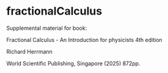 # fractionalCalculus
Supplemental material for book: 

Fractional Calculus - An Introduction for physicists 4th edition

Richard Herrmann

World Scientific Publishing, Singapore  (2025) 872pp.
